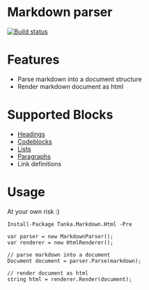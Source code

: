 # Markdown parser

[![Build status](https://ci.appveyor.com/api/projects/status/c8w5sk4ruux4dt6d)](https://ci.appveyor.com/project/pekkah/tanka-markdown)

# Features

* Parse markdown into a document structure
* Render markdown document as html

# Supported Blocks

* [Headings](http://www.heikura.me/tankamarkdown-headings)
* [Codeblocks](http://www.heikura.me/tankamarkdown-codeblocks-and-lists)
* [Lists](http://www.heikura.me/tankamarkdown-codeblocks-and-lists)
* [Paragraphs](https://www.heikura.me/tankamarkdown-paragraphs)
* Link definitions

# Usage

At your own risk :)

```
Install-Package Tanka.Markdown.Html -Pre
```

```
var parser = new MarkdownParser();
var renderer = new HtmlRenderer();

// parse markdown into a document 
Document document = parser.Parse(markdown);

// render document as html
string html = renderer.Render(document);
```
